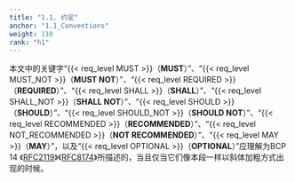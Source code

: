 ```yaml
---
title: "1.1. 约定"
anchor: "1.1_Conventions"
weight: 110
rank: "h1"
---
```



本文中的关键字“{{< req_level MUST >}}（**MUST**）”、“{{< req_level MUST_NOT >}}（**MUST NOT**）”、“{{< req_level REQUIRED >}}（**REQUIRED**）”、“{{< req_level SHALL >}}（**SHALL**）”、“{{< req_level SHALL_NOT >}}（**SHALL NOT**）”、“{{< req_level SHOULD >}}（**SHOULD**）”、“{{< req_level SHOULD_NOT >}}（**SHOULD NOT**）”、“{{< req_level RECOMMENDED >}}（**RECOMMENDED**）”、“{{< req_level NOT_RECOMMENDED >}}（**NOT RECOMMENDED**）”、“{{< req_level MAY >}}（**MAY**）”，以及“{{< req_level OPTIONAL >}}（**OPTIONAL**）”应理解为BCP 14 《[RFC2119](https://www.rfc-editor.org/info/rfc2119)》《[RFC8174](https://www.rfc-editor.org/info/rfc8174)》所描述的，当且仅当它们像本段一样以斜体加粗方式出现的时候。

